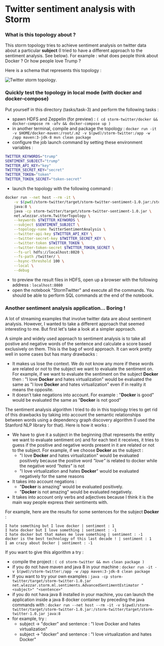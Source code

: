 # Twitter sentiment analysis with Storm
### What is this topology about ?
This storm topology tries to achieve sentiment analysis on twitter data about a particular **subject** (I tried to have a different approach to the sentiment analysis. See below). For example : what does people think about Docker ? Or how people love Trump ?

Here is a schema that represents this topology :

![Twitter storm topology](./images/twitter-storm-topology.png).

### Quickly test the topology in local mode (with docker and docker-compose)
Put yourself in this directory (tasks/task-3) and perform the following tasks :
- spawn HDFS and Zeppelin (for preview) : `( cd storm-twitter/docker && docker-compose rm -afv && docker-compose up )`
- in another terminal, compile and package the topology : `docker run -it -v $HOME/docker-maven:/root/.m2 -v $(pwd)/storm-twitter:/app -w /app maven:3-jdk-8 mvn clean package`
- configure the job launch command by setting these environment variables :
```bash
TWITTER_KEYWORDS="trump"
SENTIMENT_SUBJECT="trump"
TWITTER_API_KEY="key"
TWITTER_SECRET_KEY="secret"
TWITTER_TOKEN="token"
TWITTER_TOKEN_SECRET="token-secret"
```
- launch the topology with the following command :
```bash
docker run --net host --rm -it \
    -v $(pwd)/storm-twitter/target/storm-twitter-sentiment-1.0.jar:/storm-twitter/target/storm-twitter-sentiment-1.0.jar \
    java:8 \
    java -cp storm-twitter/target/storm-twitter-sentiment-1.0.jar \
    net.wlezzar.storm.TwitterTopology \
    --keywords $TWITTER_KEYWORDS \
    --subject $SENTIMENT_SUBJECT \
    --topology-name TwitterSentimentAnalysis \
    --twitter-api-key $TWITTER_API_KEY \
    --twitter-secret-key $TWITTER_SECRET_KEY \
    --twitter-token $TWITTER_TOKEN \
    --twitter-token-secret $TWITTER_TOKEN_SECRET \
    --fs-url hdfs://localhost:8020 \
    --fs-path /twitter/ \
    --hsync-threshold 100 \
    --local \
    --debug
```
- to preview the result files in HDFS, open up a browser with the following address : `localhost:8080`
- open the notebook "StormTwitter" and execute all the commands. You should be able to perform SQL commands at the end of the notebook. 

### Another sentiment analysis application... Boring !
A lot of streaming examples that involve twitter data are about sentiment analysis. However, I wanted to take a different approach that seemed interesting to me. But first let's take a look at a simpler approach.

A simple and widely used approach to sentiment analysis is to take all postive and negative words of the sentence and calculate a score based exclusively on them. This is the bag of word approach. It can work pretty well in some cases but has many drawbacks :
- It makes us lose the context. We do not know any more if these words are related or not to the subject we want to evaluate the sentiment on. For example, if we want to evaluate the sentiment on the subject **Docker** then : "I love **Docker** and hates virtualization" would be evaluated the same as "I love **Docker** and hates virtualization" even if in reality it means the opposite.
- It doesn't take negations into account. For example : "**Docker** is good" would be evaluated the same as "**Docker** is not good" 

The sentiment analysis algorithm I tried to do in this topology tries to get rid of this drawbacks by taking into account the semantic relationships between words using a dependency graph discovery algorithm (I used the Stanford NLP library for that). Here is how it works :
- We have to give it a subject in the beginning (that represents the entity we want to evaluate sentiment on) and for each text it receives, it tries to guess if the positive and negative words present in it are related or not to the subject. For example, if we choose **Docker** as the subject :
    - "I love **Docker** and hates virtualization" would be evaluated positively because the postive word *"love"* is related to docker while the negative word *"hates"* is not
    - "I love virtualization and hates **Docker**" would be evaluated negatively for the same reasons
- It takes into account negations :
    - "**Docker** is amazing" would be evaluated positively.
    - "**Docker** is not amazing" would be evaluated negatively.
- It takes into account only verbs and adjectives because I think it is the main way people express their sentiments with.

For example, here are the results for some sentences for the subject **Docker** :
```
I hate something but I love docker | sentiment : 1
I hate docker but I love something | sentiment : -1
I hate docker but that makes me love something | sentiment : -1
docker is the best technology of this last decade ! | sentiment : 1
I am crazy about Docker | sentiment : -1
``` 

If you want to give this algorithm a try :
- compile the project : `( cd storm-twitter && mvn clean package )`
- if you do not have maven and java 8 in your machine : `docker run -it -v $(pwd)/storm-twitter:/app -w /app maven:3-jdk-8 clean package`
- If you want to try your own examples : `java -cp storm-twitter/target/storm-twitter-1.0.jar net.wlezzar.storm.ml.sentiments.AdvancedSentimentEstimator "<subject>" "<sentence>"`
- if you do not hava java 8 installed in your machine, you can launch the application inside a java 8 docker container by preceding the java commands with : `docker run --net host --rm -it -v $(pwd)/storm-twitter/target/storm-twitter-1.0.jar:/storm-twitter/target/storm-twitter-1.0.jar java:8`
- for example, try :
    - subject -> "docker" and sentence : "I love Docker and hates virtualization"
    - subject -> "docker" and sentence : "I love virtualization and hates Docker"